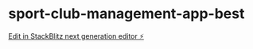 # sport-club-management-app-best

[Edit in StackBlitz next generation editor ⚡️](https://stackblitz.com/~/github.com/mmsuerkan/sport-club-management-app-best)